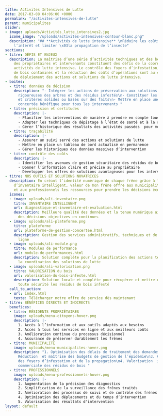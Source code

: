 ```yaml
---
title: Activites Intensives de Lutte
date: 2017-03-08 04:06:00 +0000
permalink: "/activites-intensives-de-lutte"
parent: municipalites
slider:
- image: uploads/Activités_lutte_intensives2.jpg
  icone_image: "/uploads/activites-intensives-contour-blanc.png"
  description: "## **Activités de lutte intensive** \nRéduire les coûts pour susciter
    l’intérêt et limiter \x03la propagation de l’insecte"
sections:
- titre: DÉFIS ET ENJEUX
  description: La maîtrise d’une série d’activités techniques et des besoins variés
    des propriétaires et intervenants constituent des défis de la coordination des
    activités de lutte intensive. Le contrôle des foyers d’infestation,  des produits
    de bois contaminés et la réduction des coûts d’opérations sont au coeur des enjeux
    de déploiement des actions et solutions de lutte intensive.
- boites:
  - titre: données de décision
    description: "- Intégrer les actions de préservation aux solutions de gestion
      rigoureuses des arbres et des résidus infestés\n- Constituer les indicateurs
      et critères solides ou basés sur des faits\n- Mettre en place une offre d’action
      concertée bénéfique pour tous les intervenants "
  - titre: précision et certitudes
    description: |-
      - Planifier les interventions de manière à prendre en compte tous les impacts indirects
      - Adapter les techniques de dépistage à l’état de santé et à la réalité de distribution des frênes sur le territoire
      - Gérer l’historique des résultats des activités passées  pour modéliser le futur
  - titre: traçabilité
    description: |-
      - Assurer un suivi serré des actions et solutions de lutte
      - Mettre en place un tableau de bord actualisé en permanence
      - Gérer les historiques des données massives d’intervention
  - titre: contrôle des coûts
    description: |-
      - Identifier les avenues de gestion sécuritaire des résidus de bois
      - Donner l’information claire et précise au propriétaire
      - Développer les offres de solutions avantageuses pour les intervenants
- titre: NOS OUTILS ET SOLUTIONS NOVATRICES
  description: En créant l’identité numérique de chaque frêne grâce à l’innovation
    d’inventaire intelligent, valeur de mon frêne offre aux municipalités, aux propriétaires
    et aux professionnels les ressources pour prendre les décisions économiques.
  icones:
  - image: uploads/ali-inventaire.png
    titre: INVENTAIRE INTELLIGENT
    url: diagnostique-et-inventaire-et-evaluation.html
    description: Meilleure qualité des données et la tenue numérique aident à prendre
      des décisions objectives en continues
  - image: uploads/ali-plateforme.png
    titre: plateforme
    url: plateforme-de-gestion-concertee.html
    description: Gestion des services administratifs, techniques et de soutien en
      ligne
  - image: uploads/ali-module.png
    titre: Modules de performance
    url: module-de-performances.html
    description: Solution complète pour la planification des actions techniques et
      la coordination des solutions de lutte
  - image: uploads/ali-valorisation.png
    titre: VALORISATION du bois
    url: valorisation-du-bois-infeste.html
    description: Solution locale et complète pour récupérer et mettre en valeur en
      toute sécurité les résidus de bois infesté
  call_to_action:
  - url: index.html
    texte: Télécharger notre offre de service dès maintenant
- titre: BÉNÉFICES DIRECTS ET INDIRECTS
  benefices:
  - titre: RÉSIDENTS PROPRIÉTAIRES
    image: uploads/menu-citoyens-hover.png
    description: |-
      1. Accès à l’information et aux outils adaptés aux besoins
      2. Accès à tous les services en ligne et aux meilleurs coûts
      3. Amélioration continue du processus décisionnel
      4. Assurance de préserver durablement les frênes
  - titre: MUNICIPALITÉ
    image: uploads/menu-municipalites-hover.png
    description: "1. Optimisation des délais de traitement des demandes des citoyens\n2.
      Réduction  et maîtrise des budgets de gestion de l’épidémie\n3. Contrôle rapide
      des foyers d’infestation et de la propagation\n4. Valorisation  interne  ou
      commerciale des résidus de bois "
  - titre: PROFESSIONNELS
    image: uploads/menu-professionnels-hover.png
    description: |-
      1. Augmentation de la précision des diagnostics
      2. Simplification de la surveillance des frênes traités
      3. Amélioration des processus de suivi et de contrôle des frênes
      4. Optimisation des déplacements et du temps d’intervention
      5. Valorisation des résultats d'intervention
layout: default
---
```

